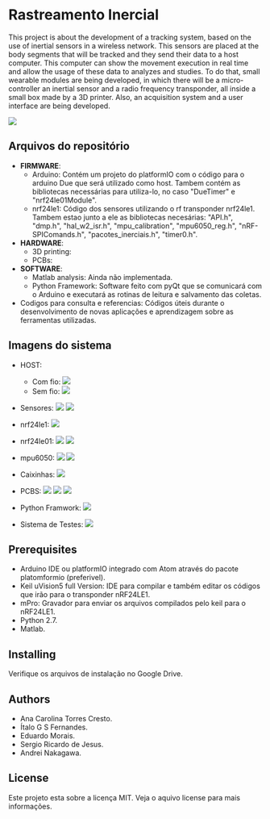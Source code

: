# Rastreamento Inercial
This project is about the development of a tracking system, based on the use of inertial sensors in a wireless network. This sensors are placed at the body segments that will be tracked and they send their data to a host computer. This computer can show the movement execution in real time and allow the usage of these data to analyzes and studies. To do that, small wearable modules are being developed, in which there will be a micro-controller an inertial sensor and a radio frequency transponder, all inside a small box made by a 3D printer. Also, an acquisition system and a user interface are being developed.


![](sistema_andrei.png)

## Arquivos do repositório
* **FIRMWARE**:
  * Arduino: Contém um projeto do platformIO com o código para o arduino Due que será utilizado como host. Tambem contém as bibliotecas necessárias para utiliza-lo, no caso "DueTimer" e "nrf24le01Module".
  * nrf24le1: Código dos sensores utilizando o rf transponder nrf24le1. Tambem estao junto a ele as bibliotecas necesárias: "API.h", "dmp.h", "hal_w2_isr.h", "mpu_calibration", "mpu6050_reg.h", "nRF-SPIComands.h", "pacotes_inerciais.h", "timer0.h".
* **HARDWARE**:
  * 3D printing:
  * PCBs:
* **SOFTWARE**:
  * Matlab analysis: Ainda não implementada.
  * Python Framework: Software feito com pyQt que se comunicará com o Arduino e executará as rotinas de leitura e salvamento das coletas.
* Codigos para consulta e referencias: Códigos úteis durante o desenvolvimento de novas aplicações e aprendizagem sobre as ferramentas utilizadas.

## Imagens do sistema
* HOST:
    * Com fio:
![](Imagens/arduino_ligado.jpg)
    * Sem fio:
![](Imagens/host_wireless.jpg)

* Sensores:
![](Imagens/comparacao_caneta.jpg)
![](Imagens/sensores_com_fio_1.jpg)

* nrf24le1:
![](Imagens/nrf24le1.jpg)

* nrf24le01:
![](Imagens/nrf24le01_frente.jpg)
![](Imagens/nrf24le01_tras.jpg)

* mpu6050:
![](Imagens/mpu6050_module.jpg)
![](Imagens/mpu6050_wireless.jpg)

* Caixinhas:
![](Imagens/caixa_aberta.jpg)

* PCBS:
![](Imagens/pcbs_unica_1.jpg)
![](Imagens/pcbs_unica_2.jpg)
![](Imagens/pcbs_varias.jpg)

* Python Framwork:
![](Imagens/sistema_andrei.png)

* Sistema de Testes:
![](Imagens/madeira_de_teste.jpg)

## Prerequisites

* Arduino IDE ou platformIO integrado com Atom através do pacote platomformio (preferivel).
* Keil uVision5 full Version: IDE para compilar e também editar os códigos que irão para o transponder nRF24LE1.
* mPro: Gravador para enviar os arquivos compilados pelo keil para o nRF24LE1.
* Python 2.7.
* Matlab.

## Installing

Verifique os arquivos de instalação no Google Drive.

## Authors

* Ana Carolina Torres Cresto.
* Ítalo G S Fernandes.
* Eduardo Morais.
* Sergio Ricardo de Jesus.
* Andrei Nakagawa.

## License

Este projeto esta sobre a licença MIT. Veja o aquivo license para mais informações.
